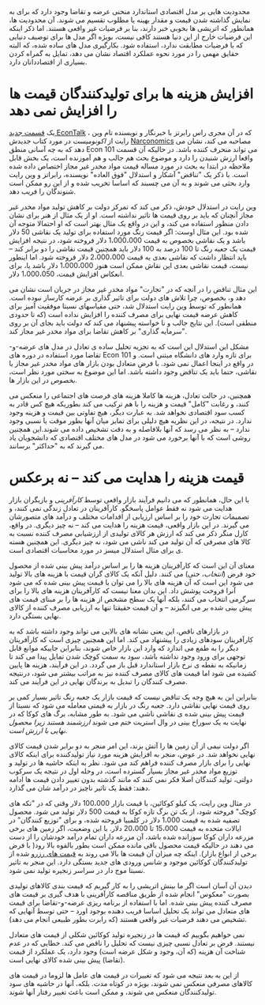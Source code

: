 محدودیت هایی بر مدل اقتصادی استاندارد منحنی عرضه و تقاضا وجود دارد که برای به نمایش گذاشته شدن قیمت و مقدار بهینه یا مطلوب تقسیم می شوند. آن محدودیت ها، همانطور که اتریشی ها بخوبی خبر دارند، بنا بر فرضیات غیر واقعی هستند. اما ذکر اینکه این فرضیات خارج از این دنیا هستند کافی نیست، بویژه اگر مدل ها برای توصیف دنیایی که با فرضیات مطابقت ندارد، استفاده شود. بکارگیری مدل های ساده شده، که البته حقایق مهمی را در مورد نحوه عملکرد اقتصاد نشان می دهد، تمایل به گمراه کردن بسیاری از اقتصاددانان دارد.

# افزایش هزینه ها برای تولیدکنندگان قیمت ها را افزایش نمی دهد

یک [قسمت جدید EconTalk](http://www.econtalk.org/archives/2017/02/tom*wainwright.html) ،  که در آن مجری راس رابرتز با خبرنگار و نویسنده تام وین رایت از *اکونومیست* در مورد کتاب جدیدش [Narconomics](https://www.amazon.com/Narconomics-How-Run-Drug-Cartel/dp/1610395832/?tag=misesinsti-20) مصاحبه می کند، نشان می دهد که به چه آسانی منطق Econ 101 می تواند منحرف کننده باشد. در حالیکه آن قسمت واقعا ارزش شنیدن را دارد و موضوع بحث هم جالب و هم آموزنده است، یک بخش قابل ملاحظه در ابتدا به بحث در مورد مساله قیمت مواد مخدر غیر مجاز اختصاص داده شده است. با ذکر یک "تناقض" آشکار و استدلال "فوق العاده" نویسنده، رابراتز و وین رایت وارد بحثی می شوند و به آن می چسبند که اساسا تخریب شده و از این رو ممکن است شنوندگان را فریب دهد.

وین رایت در استدلال خودش، ذکر می کند که تمرکز دولت بر کاهش تولید مواد مخدر غیر مجاز آنچنان که باید بر روی قیمت ها تاثیر نداشته است. او از یک مثال از هنر برای نشان دادن منظور استفاده می کند، و این در واقع یک مثال بهتر است که او احتمالا متوجه آن شده بود. این مثال اوست: اگر قیمت رنگ مورد استفاده برای تولید یک نقاشی 50 دلار باشد و یک نقاشی بخصوص به قیمت 1،000،000 دلار فروخته شود، در نتیجه افزایش قیمت یک جعبه رنگ تا 100 درصد به 100 دلار باید همچنین قیمت نقاشی را دو برابر کند – باید انتظار داشت که نقاشی بعدی به قیمت 2،000،000 دلار فروخته شود. اما اینطور نیست، قیمت نقاشی بعدی این نقاش ممکن است هنوز 1،000،000 دلار باشد یا، برای انعکاس افزایش قیمت، 1،000،050 دلار.

این مثال تناقض را در آنچه که در "تجارت" مواد مخدر غیر مجاز در جریان است نشان می دهد و، بخصوص، چرا تلاش های دولت برای تاثیر گذاری بر عرضه کارساز نبوده است. همانطور که توسط وین رایت استدلال شد، حتی مقیاسهای نسبتا موفقیت آمیز برای کاهش عرضه قیمت نهایی برای مصرف کننده را افزایش نداده است (که تا حدودی منطقی است). این نتایج جالب و نا خواسته پیشنهاد می کند که دولت باید بجای آن بر روی "سرمایه گذاری" بر کاهش تقاضا برای مواد مخدر غیر مجاز کند.

مشکل این استدلال این است که به تجزیه تحلیل ساده ی تعادل در مدل های عرضه-و-تقاضا مورد استفاده در دوره های Econ 101 برای تازه وارد های دانشگاه مبتنی است. و در واقع در اینجا اعمال نمی شود. با فرض	متعادل بودن بازار های مواد مخدر غیر مجاز یا نقاشی، حتما باید یک تناقض وجود داشته باشد. اما این موضوع به سختی مورد نظر است، *بخصوص* در این بازار ها.

همچنین، در حالت تعادل، هزینه ها کاملا هزینه های فرصت های اجتماعی را منعکس می کنند، و رغابت "کامل" قیمت و هزینه را با هم ترکیب می کند بطوریکه هیچ کس قادر به کسب سود اقتصادی نخواهد شد. به عبارت دیگر، هیچ تفاوتی بین قیمت و هزینه وجود ندارد. در نتیجه، در این نظریه هیچ دلیلی برای تمایز میان آنها بطور موقت یا نسبی وجود ندارد – به نظر می رسد که آنها بلافاصله و به دقت تشخیص داده می شوند.این همچنین روشی است که با آنها برخورد می شود در مدل های مختلف اقتصادی که دانشجویان یاد می گیرند که به "حداکثر" برسانند.

# قیمت هزینه را هدایت می کند – نه برعکس

با این حال، همانطور که می دانیم فرآیند بازار واقعی توسط *کارآفرینی* و بازیگران بازار هدایت می شود نه فقط عوامل پاسخگو. کارآفرینان در تعادل زندگی نمی کنند، و تصمیمات تجارت خود را بر اساس ارزیابی از اقدامات مختلف و درآمد های متصورشان می گیرند. در این بازار واقعی، قیمت هزینه را هدایت می کند – نه چیز دیگری. در واقع، کارل منگر ذکر می کند که ارزش هر کالای تولیدی از ارزشیابی مصرف کننده نسبت به کالا های مصرفی که آن تولید می کند ناشی می شود، نه چیز دیگری. این همچنین هسته ی برای مثال استدلال میسز در مورد محاسبات اقتصادی است.

معنای آن این است که کارآفرینان هزینه ها را بر اساس درآمد پیش بینی شده از محصول خود فرض (*انتخاب*، حتی) می کنند. دلیل آنکه یک کالای گران قیمت با هزینه های بالا تولید می شود این است که آن هزینه های بالا را می توان با قیمت پیش بینی شده که می شود آنرا فروخت پوشش داد. این بدان معنا نیست که کارآفرینان هزینه های بالا را برای سرگرمی انتخاب می کنند، بلکه آنها یک سطح مشخص از هزینه ها را بر مبنای قیمت های پیش بینی شده بر می انگیزند – و آن قیمت حقیقتا تنها به ارزیابی مصرف کننده از کالای نهایی بستگی دارد.

در بازارهای ناقص، این یعنی نشانه های بالایی می تواند وجود داشته باشد که به کارآفرینان سودهای زیادی را پیشنهاد می کند. اما این همچنین چیزی است که کارآفرینان دیگر را به طمع می اندازد که وارد این بازار خاص شوند، بنابراین جاییکه موانع قابل توجهی برای ورود وجود نداشته باشد، سود به سمت کوچک شدن تمایل پیدا می کند تا زمانیکه به نقطه ی نرخ بازار استاندارد قبل باز می گردد. در این فرآیند، هزینه ها پایین کشیده می شود اما قیمت های کالای مصرف کننده نیز به مراتب بیشتر می شود، درنتیجه مصرف کنندگان را تبدیل به برندگان نهایی در این فرآیند می کند.

بنابراین این به هیچ وجه یک تناقض نیست که قیمت بازار یک جعبه رنگ تاثیر بسیار کمی بر روی قیمت نهایی نقاشی دارد. جعبه رنگ در بازار به قیمتی معامله می شود که نسبتا از قیمت پیش بینی شده ی نقاشی ناشی می شود. به طور مشابه، برگ های کوکا که در نهایت به یک سوراخ بینی در وال استریت ختم می شوند *ارزشمند هستند زیرا محصول نهایی با ارزش است*.

اگر دولت نیمی از آن زمین ها را آتش بزند، این امر منجر به دو برابر شدن قیمت کالای نهایی نخواهد شد. در عوض، منجر به افزایش هزینه مورد نیاز تولیدکننده برای اینکه کالای نهایی را برای بازار مصرف کننده فراهم کند می شود. نظر به اینکه حاشیه ها در تولید و توزیع مواد مخدر غیر مجاز بسیار گسترده است، در وحله اول در نتیجه یک سرکوب دولتی، تولید کنندگان اصلا فکر نمی کنند که مانند گذشته بدون تغییر دادن قیمت ها ادامه دهند: فقط یک تاثیر ناچیز در درآمد شان می گذارد.

در مثال وین رایت، یک کیلو کوکائین، با قیمت بازار 100،000 دلار وقتی که در "تکه های کوچک" فروخته شود، از یک تن برگ تازه کوکا به قیمت 500 دلار تولید می شود. محصول تصفیه شده به قیمت 1،000 دلار در کلمبیا فروخته شده، و برای "توزیع کنندگان" در ایالات متحده به قیمت 15،000 تا 20،000 دلار. با این وضعیت، اگر زمین های برخی مزرعه داران کوکا سوزانده شده باشد، آن مزرعه داران تمام درآمد خودشان را از دست می دهند در حالیکه قیمت محصول باقی مانده ممکن است بطور بالقوه بالا رود( با فرض برخی از انواع بازار). اینکه چه میزان آن قیمت ها بالا می روند به [قیمت های رزرو](https://en.wikipedia.org/wiki/Reservation*price)  شده از تولیدکنندگان کوکائین موجود و شانس ورودی های جدید بستگی دارد. این منجر به تاثیر نسبتا موج دار در سراسر زنجیره تولید نمی شود.

دیدن آن آسان است اگر ما بینش اتریشی را به کار گیریم که قیمت بندی کالاهای تولیدی بصورت "معکوس" انجام شده از طریق مناقصه کارآفرینی با هدف گیری بر قیمت های مصرف کننده پیش بینی شده. اما با استفاده از برنامه ریزی عرضه-و-تقاضا برای قیمت های متعادل می تواند یک تحلیل اساسا فریب دهنده بوجود اورد – حتی توسط آنهایی که تشخیص می دهند فرضیات غیر واقعی هستند (که رابرت بطور طبیعی انجام می دهد).

نمی خواهیم بگوییم که قیمت ها در زنجیره تولید کوکائین شکلی از قیمت های متعادل نیستند. فرض بر تعادل نسبی چیزی نیست که تحلیل را ناقص می کند.  خطایی که در عدم شناخت آن هزینه (که آن، وجود و شکل عرضه است) وجود دارد، یک عملکرد از قیمت (تقاضا) پیش بینی شده کالای نهایی است.

از این به بعد نتیجه می شود که تغییرات در قیمت های عامل ها لزوما در قیمت های کالاهای مصرفی منعکس نمی شوند، بویژه در کوتاه مدت. بلکه، آنها در حاشیه های سود تولیدکنندگان منعکس می شوند، و ممکن است باعث تغییر رفتار آنها شوند. 
